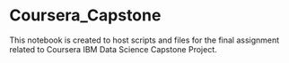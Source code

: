 # Coursera_Capstone
This notebook is created to host scripts and files for the final assignment related to Coursera IBM Data Science Capstone Project.
